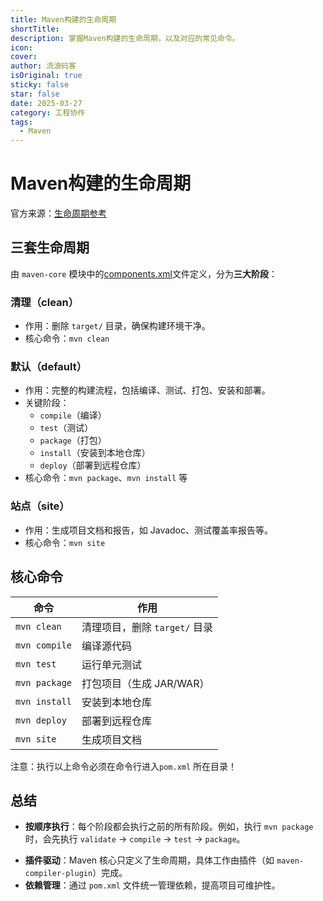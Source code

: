 ```yaml
---
title: Maven构建的生命周期
shortTitle: 
description: 掌握Maven构建的生命周期，以及对应的常见命令。
icon: 
cover: 
author: 流浪码客
isOriginal: true
sticky: false
star: false
date: 2025-03-27
category: 工程协作
tags:
  - Maven
---
```

# Maven构建的生命周期
官方来源：[生命周期参考](https://maven.apache.org/guides/introduction/introduction-to-the-lifecycle.html#Lifecycle_Reference)
## 三套生命周期
由 `maven-core` 模块中的[components.xml](https://maven.apache.org/ref/current/maven-core/lifecycles.html)文件定义，分为**三大阶段**：
 ### 清理（clean）
* 作用：删除 `target/` 目录，确保构建环境干净。
* 核心命令：`mvn clean`
 ### 默认（default）
* 作用：完整的构建流程，包括编译、测试、打包、安装和部署。
* 关键阶段：
	* `compile`（编译）
	* `test`（测试）
	* `package`（打包）
	* `install`（安装到本地仓库）
	* `deploy`（部署到远程仓库）
* 核心命令：`mvn package`、`mvn install` 等
 ### 站点（site）
* 作用：生成项目文档和报告，如 Javadoc、测试覆盖率报告等。
* 核心命令：`mvn site` 
## 核心命令
| 命令            | 作用                   |
| ------------- | -------------------- |
| `mvn clean`   | 清理项目，删除 `target/` 目录 |
| `mvn compile` | 编译源代码                |
| `mvn test`    | 运行单元测试               |
| `mvn package` | 打包项目（生成 JAR/WAR）     |
| `mvn install` | 安装到本地仓库              |
| `mvn deploy`  | 部署到远程仓库              |
| `mvn site`    | 生成项目文档               |
注意：执行以上命令必须在命令行进入`pom.xml` 所在目录！
## 总结
* **按顺序执行**：每个阶段都会执行之前的所有阶段。例如，执行 `mvn package` 时，会先执行 `validate` → `compile` → `test` → `package`。
- **插件驱动**：Maven 核心只定义了生命周期，具体工作由插件（如 `maven-compiler-plugin`）完成。
- **依赖管理**：通过 `pom.xml` 文件统一管理依赖，提高项目可维护性。
